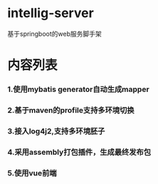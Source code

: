 # intellig-server
基于springboot的web服务脚手架

# 内容列表
### 1.使用mybatis generator自动生成mapper
### 2.基于maven的profile支持多环境切换
### 3.接入log4j2,支持多环境胚子
### 4.采用assembly打包插件，生成最终发布包
### 5.使用vue前端
